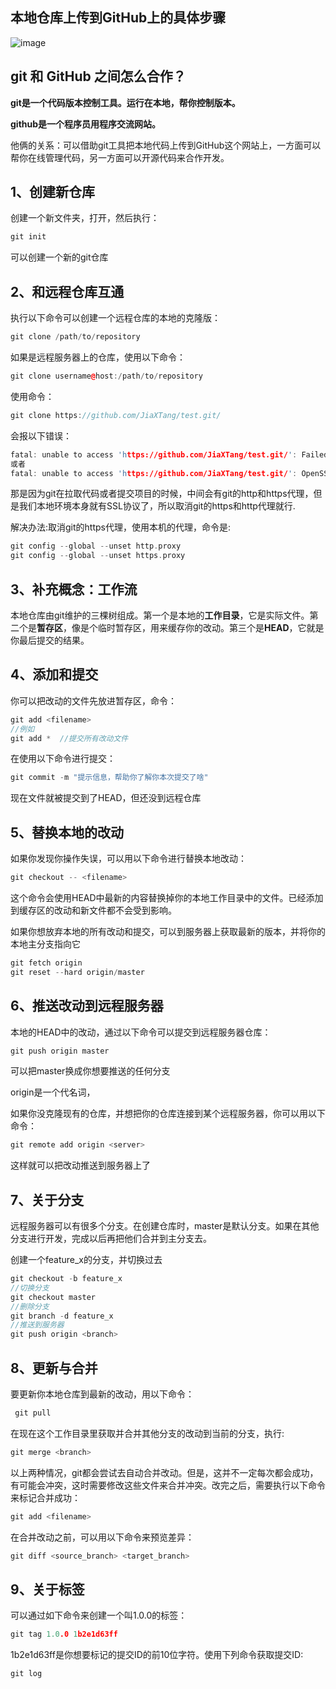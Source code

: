 ## 本地仓库上传到GitHub上的具体步骤
![image](https://user-images.githubusercontent.com/110010605/187809650-c56c6d3e-b035-4ca9-ad87-a320a26439dd.png)

## git 和 GitHub 之间怎么合作？

**git是一个代码版本控制工具。运行在本地，帮你控制版本。**

**github是一个程序员用程序交流网站。** 

他俩的关系：可以借助git工具把本地代码上传到GitHub这个网站上，一方面可以帮你在线管理代码，另一方面可以开源代码来合作开发。

## 1、创建新仓库

创建一个新文件夹，打开，然后执行：

~~~C++
git init
~~~

可以创建一个新的git仓库

## 2、和远程仓库互通

执行以下命令可以创建一个远程仓库的本地的克隆版：

~~~C++
git clone /path/to/repository
~~~

如果是远程服务器上的仓库，使用以下命令：

~~~C++
git clone username@host:/path/to/repository
~~~

使用命令：

~~~C++
git clone https://github.com/JiaXTang/test.git/
~~~

会报以下错误：

~~~C++
fatal: unable to access 'https://github.com/JiaXTang/test.git/': Failed to connect to github.com port 443: Timed out
或者
fatal: unable to access 'https://github.com/JiaXTang/test.git/': OpenSSL SSL_connect: SSL_ERROR_SYSCALL in connection to github.com:443
~~~

那是因为git在拉取代码或者提交项目的时候，中间会有git的http和https代理，但是我们本地环境本身就有SSL协议了，所以取消git的https和http代理就行.

解决办法:取消git的https代理，使用本机的代理，命令是:

~~~C++
git config --global --unset http.proxy
git config --global --unset https.proxy
~~~



## 3、补充概念：工作流

本地仓库由git维护的三棵树组成。第一个是本地的**工作目录**，它是实际文件。第二个是**暂存区**，像是个临时暂存区，用来缓存你的改动。第三个是**HEAD**，它就是你最后提交的结果。

## 4、添加和提交

你可以把改动的文件先放进暂存区，命令：

~~~C++
git add <filename>
//例如
git add *  //提交所有改动文件
~~~

在使用以下命令进行提交：

~~~C++
git commit -m "提示信息，帮助你了解你本次提交了啥"
~~~

现在文件就被提交到了HEAD，但还没到远程仓库

## 5、替换本地的改动

如果你发现你操作失误，可以用以下命令进行替换本地改动：

~~~C++
git checkout -- <filename>
~~~

这个命令会使用HEAD中最新的内容替换掉你的本地工作目录中的文件。已经添加到缓存区的改动和新文件都不会受到影响。

如果你想放弃本地的所有改动和提交，可以到服务器上获取最新的版本，并将你的本地主分支指向它

~~~C++
git fetch origin
git reset --hard origin/master
~~~

## 6、推送改动到远程服务器

本地的HEAD中的改动，通过以下命令可以提交到远程服务器仓库：

~~~C++
git push origin master
~~~

可以把master换成你想要推送的任何分支

origin是一个代名词，

如果你没克隆现有的仓库，并想把你的仓库连接到某个远程服务器，你可以用以下命令：

~~~C++
git remote add origin <server>
~~~

这样就可以把改动推送到服务器上了

## 7、关于分支

远程服务器可以有很多个分支。在创建仓库时，master是默认分支。如果在其他分支进行开发，完成以后再把他们合并到主分支去。

创建一个feature_x的分支，并切换过去

~~~C++
git checkout -b feature_x
//切换分支
git checkout master
//删除分支
git branch -d feature_x
//推送到服务器
git push origin <branch>
~~~

## 8、更新与合并

要更新你本地仓库到最新的改动，用以下命令：

~~~C++
 git pull
~~~

在现在这个工作目录里获取并合并其他分支的改动到当前的分支，执行:

~~~C++
git merge <branch>
~~~
以上两种情况，git都会尝试去自动合并改动。但是，这并不一定每次都会成功，有可能会冲突，这时需要修改这些文件来合并冲突。改完之后，需要执行以下命令来标记合并成功：
~~~C++
git add <filename>
~~~

在合并改动之前，可以用以下命令来预览差异：

~~~C++
git diff <source_branch> <target_branch>
~~~

## 9、关于标签

可以通过如下命令来创建一个叫1.0.0的标签：

~~~C++
git tag 1.0.0 1b2e1d63ff
~~~

1b2e1d63ff是你想要标记的提交ID的前10位字符。使用下列命令获取提交ID:

~~~git
git log
~~~

